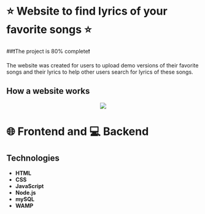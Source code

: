 # ⭐ Website to find lyrics of your favorite songs ⭐

##❗The project is 80% complete❗

The website was created for users to upload demo versions of their favorite songs and their lyrics to help other users search for lyrics of these songs.

## How a website works

<p align="center">
  <img src="#">
</p>

 
# 🌐 Frontend and 💻 Backend

## Technologies
- **HTML**
- **CSS**
- **JavaScript**
- **Node.js**
- **mySQL**
- **WAMP**

